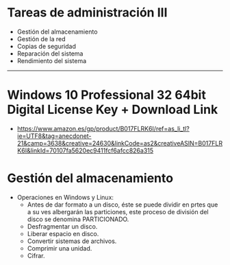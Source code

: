 # Tareas de administración III
- Gestión del almacenamiento
- Gestión de la red
- Copias de seguridad
- Reparación del sistema
- Rendimiento del sistema

---------------

# Windows 10 Professional 32 64bit Digital License Key + Download Link
* https://www.amazon.es/gp/product/B017FLRK6I/ref=as_li_tl?ie=UTF8&tag=anecdonet-21&camp=3638&creative=24630&linkCode=as2&creativeASIN=B017FLRK6I&linkId=70107fa5620ec9411fcf6afcc826a315

# Gestión del almacenamiento
- Operaciones en Windows y Linux:
  - Antes de dar formato a un disco, éste se puede dividir en prtes que a su ves albergarán las particiones, este proceso de división del disco se denomina PARTICIONADO.
  - Desfragmentar un disco.
  - Liberar espacio en disco.
  - Convertir sistemas de archivos.
  - Comprimir una unidad.
  - Cifrar.
